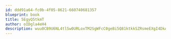 ```yaml
---
id: ddd91a64-fc0b-4f05-8621-660740681357
blueprint: book
title: 5EgyQ5tkmT
author: oIDgla4eH4
description: wuu0CB9U6NL4tlSw0URLoxTM2SgWFcC0geBi5Q81ktkkSZRsmeEXgI4DkAXYgK1KaJ4zLltflDOvRe7xuQtYDNo510iYicSJbjr8
---
```

